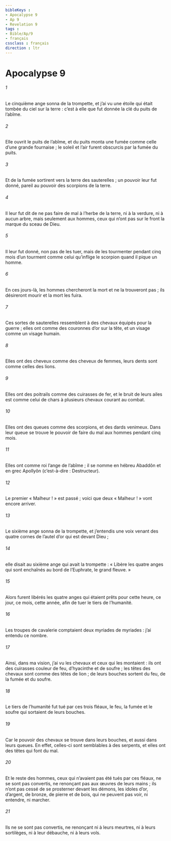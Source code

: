 ```yaml
---
bibleKeys : 
- Apocalypse 9
- Ap 9
- Revelation 9
tags : 
- Bible/Ap/9
- français
cssclass : français
direction : ltr
---
```


# Apocalypse 9

###### 1
Le cinquième ange sonna de la trompette, et j’ai vu une étoile qui était tombée du ciel sur la terre : c’est à elle que fut donnée la clé du puits de l’abîme.
###### 2
Elle ouvrit le puits de l’abîme, et du puits monta une fumée comme celle d’une grande fournaise ; le soleil et l’air furent obscurcis par la fumée du puits.
###### 3
Et de la fumée sortirent vers la terre des sauterelles ; un pouvoir leur fut donné, pareil au pouvoir des scorpions de la terre.
###### 4
Il leur fut dit de ne pas faire de mal à l’herbe de la terre, ni à la verdure, ni à aucun arbre, mais seulement aux hommes, ceux qui n’ont pas sur le front la marque du sceau de Dieu.
###### 5
Il leur fut donné, non pas de les tuer, mais de les tourmenter pendant cinq mois d’un tourment comme celui qu’inflige le scorpion quand il pique un homme.
###### 6
En ces jours-là, les hommes chercheront la mort et ne la trouveront pas ; ils désireront mourir et la mort les fuira.
###### 7
Ces sortes de sauterelles ressemblent à des chevaux équipés pour la guerre ; elles ont comme des couronnes d’or sur la tête, et un visage comme un visage humain.
###### 8
Elles ont des cheveux comme des cheveux de femmes, leurs dents sont comme celles des lions.
###### 9
Elles ont des poitrails comme des cuirasses de fer, et le bruit de leurs ailes est comme celui de chars à plusieurs chevaux courant au combat.
###### 10
Elles ont des queues comme des scorpions, et des dards venimeux. Dans leur queue se trouve le pouvoir de faire du mal aux hommes pendant cinq mois.
###### 11
Elles ont comme roi l’ange de l’abîme ; il se nomme en hébreu Abaddôn et en grec Apollyôn (c’est-à-dire : Destructeur).
###### 12
Le premier « Malheur ! » est passé ; voici que deux « Malheur ! » vont encore arriver.
###### 13
Le sixième ange sonna de la trompette, et j’entendis une voix venant des quatre cornes de l’autel d’or qui est devant Dieu ;
###### 14
elle disait au sixième ange qui avait la trompette : « Libère les quatre anges qui sont enchaînés au bord de l’Euphrate, le grand fleuve. »
###### 15
Alors furent libérés les quatre anges qui étaient prêts pour cette heure, ce jour, ce mois, cette année, afin de tuer le tiers de l’humanité.
###### 16
Les troupes de cavalerie comptaient deux myriades de myriades : j’ai entendu ce nombre.
###### 17
Ainsi, dans ma vision, j’ai vu les chevaux et ceux qui les montaient : ils ont des cuirasses couleur de feu, d’hyacinthe et de soufre ; les têtes des chevaux sont comme des têtes de lion ; de leurs bouches sortent du feu, de la fumée et du soufre.
###### 18
Le tiers de l’humanité fut tué par ces trois fléaux, le feu, la fumée et le soufre qui sortaient de leurs bouches.
###### 19
Car le pouvoir des chevaux se trouve dans leurs bouches, et aussi dans leurs queues. En effet, celles-ci sont semblables à des serpents, et elles ont des têtes qui font du mal.
###### 20
Et le reste des hommes, ceux qui n’avaient pas été tués par ces fléaux, ne se sont pas convertis, ne renonçant pas aux œuvres de leurs mains ; ils n’ont pas cessé de se prosterner devant les démons, les idoles d’or, d’argent, de bronze, de pierre et de bois, qui ne peuvent pas voir, ni entendre, ni marcher.
###### 21
Ils ne se sont pas convertis, ne renonçant ni à leurs meurtres, ni à leurs sortilèges, ni à leur débauche, ni à leurs vols.
